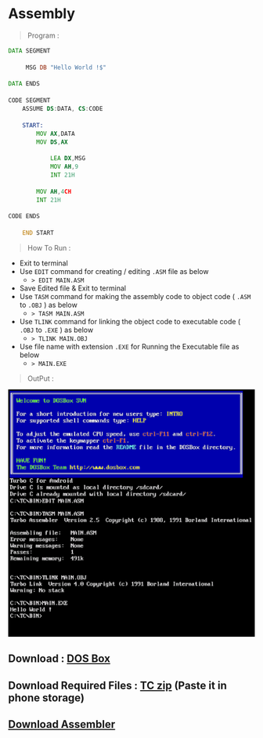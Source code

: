 # Assembly

> Program :

```asm
DATA SEGMENT

     MSG DB "Hello World !$"
     
DATA ENDS

CODE SEGMENT  
    ASSUME DS:DATA, CS:CODE
    
    START:
        MOV AX,DATA
        MOV DS,AX
        
            LEA DX,MSG
            MOV AH,9
            INT 21H
        
        MOV AH,4CH
        INT 21H
        
CODE ENDS

    END START
```

> How To Run :

* Exit to terminal
* Use `EDIT` command for creating / editing `.ASM` file as below
   * `> EDIT MAIN.ASM`
* Save Edited file & Exit to terminal
* Use `TASM` command for making the assembly code to object code ( `.ASM` to `.OBJ` ) as below
   * `> TASM MAIN.ASM`
* Use `TLINK` command for linking the object code to executable code ( `.OBJ` to `.EXE` ) as below
   * `> TLINK MAIN.OBJ`
* Use file name with extension `.EXE` for Running the Executable file as below
   * `> MAIN.EXE`

> OutPut :

![Output](output.png)

## Download : [DOS Box](DOS%20Box_1.1.1.apk?raw=true)
## Download Required Files : [TC zip](TC.zip?raw=true) (Paste it in phone storage)
## [Download Assembler](Assembler_2.0.apk?raw=true)
